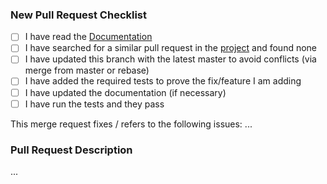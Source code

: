 ### New Pull Request Checklist

- [ ] I have read the [Documentation](https://pub.dartlang.org/packages/dio_http)
- [ ] I have searched for a similar pull request in the [project](https://github.com/dart-tools/dio_http/pulls) and found none
- [ ] I have updated this branch with the latest master to avoid conflicts (via merge from master or rebase)
- [ ] I have added the required tests to prove the fix/feature I am adding
- [ ] I have updated the documentation (if necessary)
- [ ] I have run the tests and they pass

This merge request fixes / refers to the following issues: ...

### Pull Request Description

...

